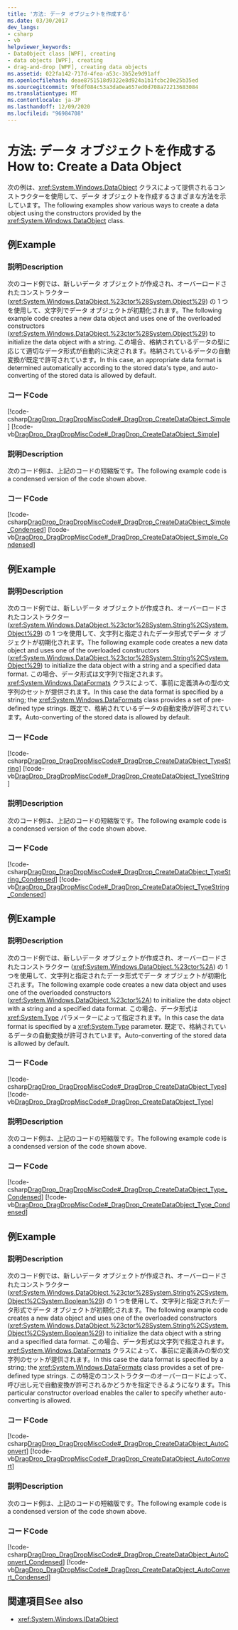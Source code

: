 ```yaml
---
title: '方法: データ オブジェクトを作成する'
ms.date: 03/30/2017
dev_langs:
- csharp
- vb
helpviewer_keywords:
- DataObject class [WPF], creating
- data objects [WPF], creating
- drag-and-drop [WPF], creating data objects
ms.assetid: 022fa142-717d-4fea-a53c-3b52e9d91aff
ms.openlocfilehash: deae8751518d9322e8d924a1b1fcbc20e25b35ed
ms.sourcegitcommit: 9f6df084c53a3da0ea657ed0d708a72213683084
ms.translationtype: MT
ms.contentlocale: ja-JP
ms.lasthandoff: 12/09/2020
ms.locfileid: "96984708"
---
```

# <a name="how-to-create-a-data-object"></a><span data-ttu-id="6ba09-102">方法: データ オブジェクトを作成する</span><span class="sxs-lookup"><span data-stu-id="6ba09-102">How to: Create a Data Object</span></span>
<span data-ttu-id="6ba09-103">次の例は、<xref:System.Windows.DataObject> クラスによって提供されるコンストラクターを使用して、データ オブジェクトを作成するさまざまな方法を示しています。</span><span class="sxs-lookup"><span data-stu-id="6ba09-103">The following examples show various ways to create a data object using the constructors provided by the <xref:System.Windows.DataObject> class.</span></span>  
  
## <a name="example"></a><span data-ttu-id="6ba09-104">例</span><span class="sxs-lookup"><span data-stu-id="6ba09-104">Example</span></span>  
  
### <a name="description"></a><span data-ttu-id="6ba09-105">説明</span><span class="sxs-lookup"><span data-stu-id="6ba09-105">Description</span></span>  
 <span data-ttu-id="6ba09-106">次のコード例では、新しいデータ オブジェクトが作成され、オーバーロードされたコンストラクター (<xref:System.Windows.DataObject.%23ctor%28System.Object%29>) の 1 つを使用して、文字列でデータ オブジェクトが初期化されます。</span><span class="sxs-lookup"><span data-stu-id="6ba09-106">The following example code creates a new data object and uses one of the overloaded constructors (<xref:System.Windows.DataObject.%23ctor%28System.Object%29>) to initialize the data object with a string.</span></span>  <span data-ttu-id="6ba09-107">この場合、格納されているデータの型に応じて適切なデータ形式が自動的に決定されます。格納されているデータの自動変換が既定で許可されています。</span><span class="sxs-lookup"><span data-stu-id="6ba09-107">In this case, an appropriate data format is determined automatically according to the stored data's type, and auto-converting of the stored data is allowed by default.</span></span>  
  
### <a name="code"></a><span data-ttu-id="6ba09-108">コード</span><span class="sxs-lookup"><span data-stu-id="6ba09-108">Code</span></span>  
 [!code-csharp[DragDrop_DragDropMiscCode#_DragDrop_CreateDataObject_Simple](~/samples/snippets/csharp/VS_Snippets_Wpf/DragDrop_DragDropMiscCode/CSharp/Window1.xaml.cs#_dragdrop_createdataobject_simple)]
 [!code-vb[DragDrop_DragDropMiscCode#_DragDrop_CreateDataObject_Simple](~/samples/snippets/visualbasic/VS_Snippets_Wpf/DragDrop_DragDropMiscCode/visualbasic/window1.xaml.vb#_dragdrop_createdataobject_simple)]  
  
### <a name="description"></a><span data-ttu-id="6ba09-109">説明</span><span class="sxs-lookup"><span data-stu-id="6ba09-109">Description</span></span>  
 <span data-ttu-id="6ba09-110">次のコード例は、上記のコードの短縮版です。</span><span class="sxs-lookup"><span data-stu-id="6ba09-110">The following example code is a condensed version of the code shown above.</span></span>  
  
### <a name="code"></a><span data-ttu-id="6ba09-111">コード</span><span class="sxs-lookup"><span data-stu-id="6ba09-111">Code</span></span>  
 [!code-csharp[DragDrop_DragDropMiscCode#_DragDrop_CreateDataObject_Simple_Condensed](~/samples/snippets/csharp/VS_Snippets_Wpf/DragDrop_DragDropMiscCode/CSharp/Window1.xaml.cs#_dragdrop_createdataobject_simple_condensed)]
 [!code-vb[DragDrop_DragDropMiscCode#_DragDrop_CreateDataObject_Simple_Condensed](~/samples/snippets/visualbasic/VS_Snippets_Wpf/DragDrop_DragDropMiscCode/visualbasic/window1.xaml.vb#_dragdrop_createdataobject_simple_condensed)]  
  
## <a name="example"></a><span data-ttu-id="6ba09-112">例</span><span class="sxs-lookup"><span data-stu-id="6ba09-112">Example</span></span>  
  
### <a name="description"></a><span data-ttu-id="6ba09-113">説明</span><span class="sxs-lookup"><span data-stu-id="6ba09-113">Description</span></span>  
 <span data-ttu-id="6ba09-114">次のコード例では、新しいデータ オブジェクトが作成され、オーバーロードされたコンストラクター (<xref:System.Windows.DataObject.%23ctor%28System.String%2CSystem.Object%29>) の 1 つを使用して、文字列と指定されたデータ形式でデータ オブジェクトが初期化されます。</span><span class="sxs-lookup"><span data-stu-id="6ba09-114">The following example code creates a new data object and uses one of the overloaded constructors (<xref:System.Windows.DataObject.%23ctor%28System.String%2CSystem.Object%29>) to initialize the data object with a string and a specified data format.</span></span>  <span data-ttu-id="6ba09-115">この場合、データ形式は文字列で指定されます。<xref:System.Windows.DataFormats> クラスによって、事前に定義済みの型の文字列のセットが提供されます。</span><span class="sxs-lookup"><span data-stu-id="6ba09-115">In this case the data format is specified by a string; the <xref:System.Windows.DataFormats> class provides a set of pre-defined type strings.</span></span> <span data-ttu-id="6ba09-116">既定で、格納されているデータの自動変換が許可されています。</span><span class="sxs-lookup"><span data-stu-id="6ba09-116">Auto-converting of the stored data is allowed by default.</span></span>  
  
### <a name="code"></a><span data-ttu-id="6ba09-117">コード</span><span class="sxs-lookup"><span data-stu-id="6ba09-117">Code</span></span>  
 [!code-csharp[DragDrop_DragDropMiscCode#_DragDrop_CreateDataObject_TypeString](~/samples/snippets/csharp/VS_Snippets_Wpf/DragDrop_DragDropMiscCode/CSharp/Window1.xaml.cs#_dragdrop_createdataobject_typestring)]
 [!code-vb[DragDrop_DragDropMiscCode#_DragDrop_CreateDataObject_TypeString](~/samples/snippets/visualbasic/VS_Snippets_Wpf/DragDrop_DragDropMiscCode/visualbasic/window1.xaml.vb#_dragdrop_createdataobject_typestring)]  
  
### <a name="description"></a><span data-ttu-id="6ba09-118">説明</span><span class="sxs-lookup"><span data-stu-id="6ba09-118">Description</span></span>  
 <span data-ttu-id="6ba09-119">次のコード例は、上記のコードの短縮版です。</span><span class="sxs-lookup"><span data-stu-id="6ba09-119">The following example code is a condensed version of the code shown above.</span></span>  
  
### <a name="code"></a><span data-ttu-id="6ba09-120">コード</span><span class="sxs-lookup"><span data-stu-id="6ba09-120">Code</span></span>  
 [!code-csharp[DragDrop_DragDropMiscCode#_DragDrop_CreateDataObject_TypeString_Condensed](~/samples/snippets/csharp/VS_Snippets_Wpf/DragDrop_DragDropMiscCode/CSharp/Window1.xaml.cs#_dragdrop_createdataobject_typestring_condensed)]
 [!code-vb[DragDrop_DragDropMiscCode#_DragDrop_CreateDataObject_TypeString_Condensed](~/samples/snippets/visualbasic/VS_Snippets_Wpf/DragDrop_DragDropMiscCode/visualbasic/window1.xaml.vb#_dragdrop_createdataobject_typestring_condensed)]  
  
## <a name="example"></a><span data-ttu-id="6ba09-121">例</span><span class="sxs-lookup"><span data-stu-id="6ba09-121">Example</span></span>  
  
### <a name="description"></a><span data-ttu-id="6ba09-122">説明</span><span class="sxs-lookup"><span data-stu-id="6ba09-122">Description</span></span>  
 <span data-ttu-id="6ba09-123">次のコード例では、新しいデータ オブジェクトが作成され、オーバーロードされたコンストラクター (<xref:System.Windows.DataObject.%23ctor%2A>) の 1 つを使用して、文字列と指定されたデータ形式でデータ オブジェクトが初期化されます。</span><span class="sxs-lookup"><span data-stu-id="6ba09-123">The following example code creates a new data object and uses one of the overloaded constructors (<xref:System.Windows.DataObject.%23ctor%2A>) to initialize the data object with a string and a specified data format.</span></span>  <span data-ttu-id="6ba09-124">この場合、データ形式は <xref:System.Type> パラメーターによって指定されます。</span><span class="sxs-lookup"><span data-stu-id="6ba09-124">In this case the data format is specified by a <xref:System.Type> parameter.</span></span>  <span data-ttu-id="6ba09-125">既定で、格納されているデータの自動変換が許可されています。</span><span class="sxs-lookup"><span data-stu-id="6ba09-125">Auto-converting of the stored data is allowed by default.</span></span>  
  
### <a name="code"></a><span data-ttu-id="6ba09-126">コード</span><span class="sxs-lookup"><span data-stu-id="6ba09-126">Code</span></span>  
 [!code-csharp[DragDrop_DragDropMiscCode#_DragDrop_CreateDataObject_Type](~/samples/snippets/csharp/VS_Snippets_Wpf/DragDrop_DragDropMiscCode/CSharp/Window1.xaml.cs#_dragdrop_createdataobject_type)]
 [!code-vb[DragDrop_DragDropMiscCode#_DragDrop_CreateDataObject_Type](~/samples/snippets/visualbasic/VS_Snippets_Wpf/DragDrop_DragDropMiscCode/visualbasic/window1.xaml.vb#_dragdrop_createdataobject_type)]  
  
### <a name="description"></a><span data-ttu-id="6ba09-127">説明</span><span class="sxs-lookup"><span data-stu-id="6ba09-127">Description</span></span>  
 <span data-ttu-id="6ba09-128">次のコード例は、上記のコードの短縮版です。</span><span class="sxs-lookup"><span data-stu-id="6ba09-128">The following example code is a condensed version of the code shown above.</span></span>  
  
### <a name="code"></a><span data-ttu-id="6ba09-129">コード</span><span class="sxs-lookup"><span data-stu-id="6ba09-129">Code</span></span>  
 [!code-csharp[DragDrop_DragDropMiscCode#_DragDrop_CreateDataObject_Type_Condensed](~/samples/snippets/csharp/VS_Snippets_Wpf/DragDrop_DragDropMiscCode/CSharp/Window1.xaml.cs#_dragdrop_createdataobject_type_condensed)]
 [!code-vb[DragDrop_DragDropMiscCode#_DragDrop_CreateDataObject_Type_Condensed](~/samples/snippets/visualbasic/VS_Snippets_Wpf/DragDrop_DragDropMiscCode/visualbasic/window1.xaml.vb#_dragdrop_createdataobject_type_condensed)]  
  
## <a name="example"></a><span data-ttu-id="6ba09-130">例</span><span class="sxs-lookup"><span data-stu-id="6ba09-130">Example</span></span>  
  
### <a name="description"></a><span data-ttu-id="6ba09-131">説明</span><span class="sxs-lookup"><span data-stu-id="6ba09-131">Description</span></span>  
 <span data-ttu-id="6ba09-132">次のコード例では、新しいデータ オブジェクトが作成され、オーバーロードされたコンストラクター (<xref:System.Windows.DataObject.%23ctor%28System.String%2CSystem.Object%2CSystem.Boolean%29>) の 1 つを使用して、文字列と指定されたデータ形式でデータ オブジェクトが初期化されます。</span><span class="sxs-lookup"><span data-stu-id="6ba09-132">The following example code creates a new data object and uses one of the overloaded constructors (<xref:System.Windows.DataObject.%23ctor%28System.String%2CSystem.Object%2CSystem.Boolean%29>) to initialize the data object with a string and a specified data format.</span></span>  <span data-ttu-id="6ba09-133">この場合、データ形式は文字列で指定されます。<xref:System.Windows.DataFormats> クラスによって、事前に定義済みの型の文字列のセットが提供されます。</span><span class="sxs-lookup"><span data-stu-id="6ba09-133">In this case the data format is specified by a string; the <xref:System.Windows.DataFormats> class provides a set of pre-defined type strings.</span></span> <span data-ttu-id="6ba09-134">この特定のコンストラクターのオーバーロードによって、呼び出し元で自動変換が許可されるかどうかを指定できるようになります。</span><span class="sxs-lookup"><span data-stu-id="6ba09-134">This particular constructor overload enables the caller to specify whether auto-converting is allowed.</span></span>  
  
### <a name="code"></a><span data-ttu-id="6ba09-135">コード</span><span class="sxs-lookup"><span data-stu-id="6ba09-135">Code</span></span>  
 [!code-csharp[DragDrop_DragDropMiscCode#_DragDrop_CreateDataObject_AutoConvert](~/samples/snippets/csharp/VS_Snippets_Wpf/DragDrop_DragDropMiscCode/CSharp/Window1.xaml.cs#_dragdrop_createdataobject_autoconvert)]
 [!code-vb[DragDrop_DragDropMiscCode#_DragDrop_CreateDataObject_AutoConvert](~/samples/snippets/visualbasic/VS_Snippets_Wpf/DragDrop_DragDropMiscCode/visualbasic/window1.xaml.vb#_dragdrop_createdataobject_autoconvert)]  
  
### <a name="description"></a><span data-ttu-id="6ba09-136">説明</span><span class="sxs-lookup"><span data-stu-id="6ba09-136">Description</span></span>  
 <span data-ttu-id="6ba09-137">次のコード例は、上記のコードの短縮版です。</span><span class="sxs-lookup"><span data-stu-id="6ba09-137">The following example code is a condensed version of the code shown above.</span></span>  
  
### <a name="code"></a><span data-ttu-id="6ba09-138">コード</span><span class="sxs-lookup"><span data-stu-id="6ba09-138">Code</span></span>  
 [!code-csharp[DragDrop_DragDropMiscCode#_DragDrop_CreateDataObject_AutoConvert_Condensed](~/samples/snippets/csharp/VS_Snippets_Wpf/DragDrop_DragDropMiscCode/CSharp/Window1.xaml.cs#_dragdrop_createdataobject_autoconvert_condensed)]
 [!code-vb[DragDrop_DragDropMiscCode#_DragDrop_CreateDataObject_AutoConvert_Condensed](~/samples/snippets/visualbasic/VS_Snippets_Wpf/DragDrop_DragDropMiscCode/visualbasic/window1.xaml.vb#_dragdrop_createdataobject_autoconvert_condensed)]  
  
## <a name="see-also"></a><span data-ttu-id="6ba09-139">関連項目</span><span class="sxs-lookup"><span data-stu-id="6ba09-139">See also</span></span>

- <xref:System.Windows.IDataObject>
